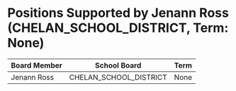 # Positions Supported by Jenann Ross (CHELAN_SCHOOL_DISTRICT, Term: None)

| Board Member | School Board | Term |
|--------------|--------------|------|
| Jenann Ross | CHELAN_SCHOOL_DISTRICT | None |

